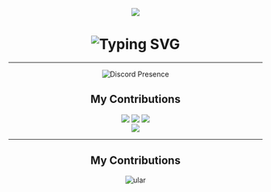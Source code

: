 <p align="center">
  <img src="https://i.imgur.com/pEfO8tJ.gif" />
</p>

<h1 align="center">
  <img src="https://readme-typing-svg.demolab.com?font=Josefin+Sans&size=25&duration=2400&pause=100&color=51A6D3&center=true&width=435&lines=Hello+There;Im+Abyan+Khairi+Risha" alt="Typing SVG" />
</h1>

<hr>

<div align="center">

![Discord Presence](https://lanyard.kyrie25.me/api/657961428304527399)

</div>

<div align="center">
  <h2> My Contributions </h2>
<p align="center"><img src="https://img.shields.io/badge/HTML5-E34F26?style=for-the-badge&logo=html5&logoColor=white"/> <img src="https://img.shields.io/badge/css3%20-%231572B6.svg?&style=for-the-badge&logo=css3&logoColor=white"/>
<img src="https://img.shields.io/badge/javascript%20-%23323330.svg?&style=for-the-badge&logo=javascript&logoColor=%23F7DF1E"/><br><img src="https://img.shields.io/badge/PHP-777BB4?style=for-the-badge&logo=php&logoColor=white">
</p>
</div>
<hr>

<div align="center">
  <h2> My Contributions </h2>
  <img alt="ular" src="https://raw.githubusercontent.com/abyanKhairi/abyanKhairi/output/github-contribution-grid-snake.svg" />
  
  <br/><br/><br/>
</div>
